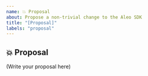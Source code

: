 ```yaml
---
name: 💥 Proposal
about: Propose a non-trivial change to the Aleo SDK
title: "[Proposal]"
labels: "proposal"
---
```


## 💥 Proposal

<!--
    What is your proposal for the Aleo SDK?
    What are the implications of this proposal to the Aleo SDK?
    Does your proposal affect other aspects of the Aleo SDK as well?
-->

(Write your proposal here)
